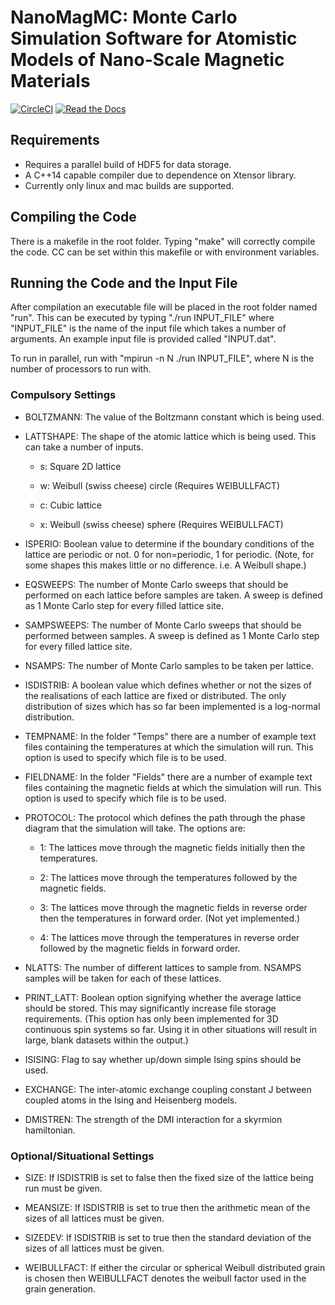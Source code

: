 # NanoMagMC: Monte Carlo Simulation Software for Atomistic Models of Nano-Scale Magnetic Materials

[![CircleCI](https://circleci.com/gh/waterswims/NanoMagMC/tree/master.svg?style=svg)](https://circleci.com/gh/waterswims/NanoMagMC/tree/master)
[![Read the Docs](https://img.shields.io/readthedocs/pip.svg)](http://jmwaters.me/NanoMagMC/)

## Requirements

* Requires a parallel build of HDF5 for data storage.
* A C++14 capable compiler due to dependence on Xtensor library.
* Currently only linux and mac builds are supported.

## Compiling the Code

There is a makefile in the root folder. Typing "make" will correctly compile the code. CC can be set within this makefile or with environment variables.

## Running the Code and the Input File

After compilation an executable file will be placed in the root folder named "run". This can be executed by typing "./run INPUT_FILE" where "INPUT_FILE" is the name of the input file which takes a number of arguments. An example input file is provided called "INPUT.dat".

To run in parallel, run with "mpirun -n N ./run INPUT_FILE", where N is the number of processors to run with.

### Compulsory Settings

* BOLTZMANN: The value of the Boltzmann constant which is being used.

* LATTSHAPE: The shape of the atomic lattice which is being used. This can take a number of inputs.

    * s: Square 2D lattice

    * w: Weibull (swiss cheese) circle (Requires WEIBULLFACT)

    * c: Cubic lattice

    * x: Weibull (swiss cheese) sphere (Requires WEIBULLFACT)

* ISPERIO: Boolean value to determine if the boundary conditions of the lattice are periodic or not. 0 for non=periodic, 1 for periodic. (Note, for some shapes this makes little or no difference. i.e. A Weibull shape.)

* EQSWEEPS: The number of Monte Carlo sweeps that should be performed on each lattice before samples are taken. A sweep is defined as 1 Monte Carlo step for every filled lattice site.

* SAMPSWEEPS: The number of Monte Carlo sweeps that should be performed between samples. A sweep is defined as 1 Monte Carlo step for every filled lattice site.

* NSAMPS: The number of Monte Carlo samples to be taken per lattice.

* ISDISTRIB: A boolean value which defines whether or not the sizes of the realisations of each lattice are fixed or distributed. The only distribution of sizes which has so far been implemented is a log-normal distribution.

* TEMPNAME: In the folder "Temps" there are a number of example text files containing the temperatures at which the simulation will run. This option is used to specify which file is to be used.

* FIELDNAME: In the folder "Fields" there are a number of example text files containing the magnetic fields at which the simulation will run. This option is used to specify which file is to be used.

* PROTOCOL: The protocol which defines the path through the phase diagram that the simulation will take. The options are:

    * 1: The lattices move through the magnetic fields initially then the temperatures.

    * 2: The lattices move through the temperatures followed by the magnetic fields.

    * 3: The lattices move through the magnetic fields in reverse order then the temperatures in forward order. (Not yet implemented.)

    * 4: The lattices move through the temperatures in reverse order followed by the magnetic fields in forward order.

* NLATTS: The number of different lattices to sample from. NSAMPS samples will be taken for each of these lattices.

* PRINT_LATT: Boolean option signifying whether the average lattice should be stored. This may significantly increase file storage requirements. (This option has only been implemented for 3D continuous spin systems so far. Using it in other situations will result in large, blank datasets within the output.)

* ISISING: Flag to say whether up/down simple Ising spins should be used.

* EXCHANGE: The inter-atomic exchange coupling constant J between coupled atoms in the Ising and Heisenberg models.

* DMISTREN: The strength of the DMI interaction for a skyrmion hamiltonian.

### Optional/Situational Settings

* SIZE: If ISDISTRIB is set to false then the fixed size of the lattice being run must be given.

* MEANSIZE: If ISDISTRIB is set to true then the arithmetic mean of the sizes of all lattices must be given.

* SIZEDEV: If ISDISTRIB is set to true then the standard deviation of the sizes of all lattices must be given.

* WEIBULLFACT: If either the circular or spherical Weibull distributed grain is chosen then WEIBULLFACT denotes the weibull factor used in the grain generation.
